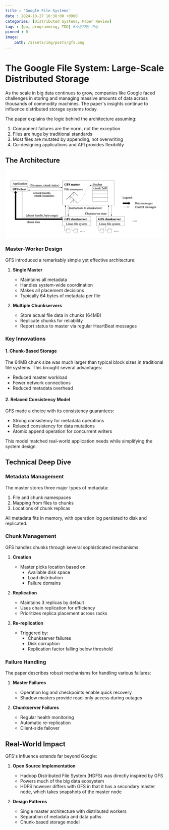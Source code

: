 ```yaml
---
title : 'Google File Systems'
date : 2024-10-27 16:38:00 +0900
categories: [Distributed Systems, Paper Review]
tags : [go, programming, TDD] #소문자만 가능
pinned : 0
image:
    path: /assets/img/posts/gfs.png
---
```


# The Google File System: Large-Scale Distributed Storage
As the scale in big data continues to grow, companies like Google faced challenges in storing and managing massive amounts of data across thousands of commodity machines. The paper's insights continue to influence distributed storage systems today.

The paper explains the logic behind the architecture assuming:

1. Component failures are the norm, not the exception
2. Files are huge by traditional standards
3. Most files are mutated by appending, not overwriting
4. Co-designing applications and API provides flexibility

## The Architecture
![GFS Architecture](/assets/img/posts/gfs.png)

### Master-Worker Design
GFS introduced a remarkably simple yet effective architecture:

1. **Single Master**
   - Maintains all metadata
   - Handles system-wide coordination
   - Makes all placement decisions
   - Typically 64 bytes of metadata per file

2. **Multiple Chunkservers**
   - Store actual file data in chunks (64MB)
   - Replicate chunks for reliability
   - Report status to master via regular HeartBeat messages

### Key Innovations

#### 1. Chunk-Based Storage
The 64MB chunk size was much larger than typical block sizes in traditional file systems. This brought several advantages:
- Reduced master workload
- Fewer network connections
- Reduced metadata overhead

#### 2. Relaxed Consistency Model
GFS made a choice with its consistency guarantees:
- Strong consistency for metadata operations
- Relaxed consistency for data mutations
- Atomic append operation for concurrent writers

This model matched real-world application needs while simplifying the system design.

## Technical Deep Dive

### Metadata Management
The master stores three major types of metadata:
1. File and chunk namespaces
2. Mapping from files to chunks
3. Locations of chunk replicas

All metadata fits in memory, with operation log persisted to disk and replicated.

### Chunk Management
GFS handles chunks through several sophisticated mechanisms:

1. **Creation**
   - Master picks location based on:
     - Available disk space
     - Load distribution
     - Failure domains

2. **Replication**
   - Maintains 3 replicas by default
   - Uses chain replication for efficiency
   - Prioritizes replica placement across racks

3. **Re-replication**
   - Triggered by:
     - Chunkserver failures
     - Disk corruption
     - Replication factor falling below threshold

### Failure Handling
The paper describes robust mechanisms for handling various failures:

1. **Master Failures**
   - Operation log and checkpoints enable quick recovery
   - Shadow masters provide read-only access during outages

2. **Chunkserver Failures**
   - Regular health monitoring
   - Automatic re-replication
   - Client-side failover

## Real-World Impact

GFS's influence extends far beyond Google:

1. **Open Source Implementation**
   - Hadoop Distributed File System (HDFS) was directly inspired by GFS
   - Powers much of the big data ecosystem
   - HDFS however differs with GFS in that it has a secondary master node, which takes snapshots of the master node

2. **Design Patterns**
   - Single master architecture with distributed workers
   - Separation of metadata and data paths
   - Chunk-based storage model